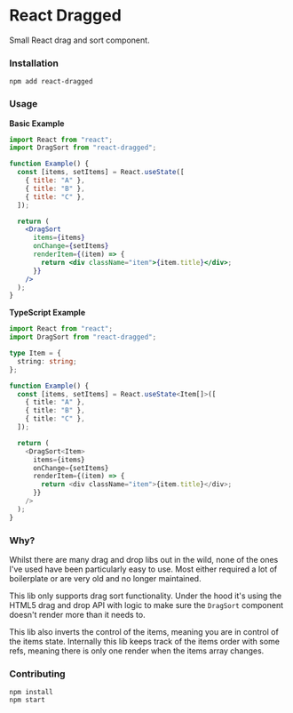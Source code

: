 # React Dragged

Small React drag and sort component.

### Installation

```shell
npm add react-dragged
```

### Usage

**Basic Example**

```jsx
import React from "react";
import DragSort from "react-dragged";

function Example() {
  const [items, setItems] = React.useState([
    { title: "A" },
    { title: "B" },
    { title: "C" },
  ]);

  return (
    <DragSort
      items={items}
      onChange={setItems}
      renderItem={(item) => {
        return <div className="item">{item.title}</div>;
      }}
    />
  );
}
```

**TypeScript Example**

```typescript jsx
import React from "react";
import DragSort from "react-dragged";

type Item = {
  string: string;
};

function Example() {
  const [items, setItems] = React.useState<Item[]>([
    { title: "A" },
    { title: "B" },
    { title: "C" },
  ]);

  return (
    <DragSort<Item>
      items={items}
      onChange={setItems}
      renderItem={(item) => {
        return <div className="item">{item.title}</div>;
      }}
    />
  );
}
```

### Why?

Whilst there are many drag and drop libs out in the wild, none of the ones I've used have been particularly easy to use. Most either required a lot of boilerplate or are very old and no longer maintained.

This lib only supports drag sort functionality. Under the hood it's using the HTML5 drag and drop API with logic to make sure the `DragSort` component doesn't render more than it needs to.

This lib also inverts the control of the items, meaning you are in control of the items state. Internally this lib keeps track of the items order with some refs, meaning there is only one render when the items array changes.

### Contributing

```shell
npm install
npm start
```
